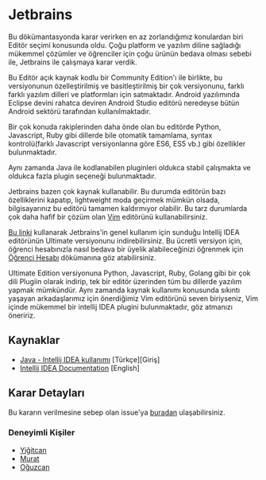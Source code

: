 # Jetbrains
Bu dökümantasyonda karar verirken en az zorlandığımız konulardan biri Editör seçimi konusunda oldu. Çoğu platform ve yazılım diline sağladığı mükemmel çözümler ve öğrenciler için çoğu ürünün bedava olması sebebi ile, Jetbrains ile çalışmaya karar verdik.

Bu Editör açık kaynak kodlu bir Community Edition'ı ile birlikte, bu versiyonunun özelleştirilmiş ve basitleştirilmiş bir çok versiyonunu, farklı farklı yazılım dilleri ve platformları için satmaktadır. Android yazılımında Eclipse devini rahatca deviren Android Studio editörü neredeyse bütün Android sektörü tarafından kullanılmaktadır.

Bir çok konuda rakiplerinden daha önde olan bu editörde Python, Javascript, Ruby gibi dillerde bile otomatik tamamlama, syntax kontrolü(farklı Javascript versiyonlarına göre ES6, ES5 vb.) gibi özellikler bulunmaktadır.

Aynı zamanda Java ile kodlanabilen pluginleri oldukca stabil çalışmakta ve oldukca fazla plugin seçeneği bulunmaktadır.

Jetbrains bazen çok kaynak kullanabilir. Bu durumda editörün bazı özelliklerini kapatıp, lightweight moda geçirmek mümkün olsada, bilgisayarınız bu editörü tamamen kaldırmıyor olabilir. Bu tarz durumlarda çok daha hafif bir çözüm olan [Vim](../Vim.md) editörünü kullanabilirsiniz.

[Bu linki](https://www.jetbrains.com/idea/download/) kullanarak Jetbrains'in genel kullanım için sunduğu Intellij IDEA editörünün Ultimate versiyonunu indirebilirsiniz. Bu ücretli versiyon için, öğrenci hesabınızla nasıl bedava bir üyelik alabileceğinizi öğrenmek için [Öğrenci Hesabı](Öğrenci%20Hesabı.md) dökümanına göz atabilirsiniz.

Ultimate Edition versiyonuna Python, Javascript, Ruby, Golang gibi bir çok dili Plugiin olarak indirip, tek bir editör üzerinden tüm bu dillerde yazılım yapmak mümkündür. Aynı zamanda kaynak kullanımı konusunda sıkıntı yaşayan arkadaşlarımız için önerdiğimiz Vim editörünü seven biriyseniz, Vim içinde mükemmel bir intellij IDEA plugini bulunmaktadır, göz atmanızı öneririz.


## Kaynaklar
- [Java - Intellij IDEA kullanımı](https://www.mobilhanem.com/temel-java-dersleri-intellij-idea-ile-ilk-java-programi/) [Türkçe][Giriş]
- [Intellij IDEA Documentation](https://www.jetbrains.com/idea/documentation/) [English]

## Karar Detayları
Bu kararın verilmesine sebep olan issue'ya [buradan](https://github.com/Yengas/KYCUBYO/issues/5) ulaşabilirsiniz.

### Deneyimli Kişiler
- [Yiğitcan](https://github.com/Yengas)
- [Murat](https://github.com/muratbaskicioglu)
- [Oğuzcan](https://github.com/yavuzovski)